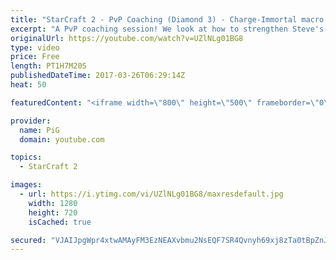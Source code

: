 ```yaml
---
title: "StarCraft 2 - PvP Coaching (Diamond 3) - Charge-Immortal macro style"
excerpt: "A PvP coaching session! We look at how to strengthen Steve's earlygame and how to make his chargelot-immortal style work -- Watch live at https://www.twitch.tv/x5_pig"
originalUrl: https://youtube.com/watch?v=UZlNLg01BG8
type: video
price: Free
length: PT1H7M20S
publishedDateTime: 2017-03-26T06:29:14Z
heat: 50

featuredContent: "<iframe width=\"800\" height=\"500\" frameborder=\"0\" src=\"https://www.youtube.com/embed/UZlNLg01BG8\" allow=\"accelerometer; autoplay; encrypted-media; gyroscope; picture-in-picture\" allowfullscreen></iframe>"

provider:
  name: PiG
  domain: youtube.com

topics:
  - StarCraft 2

images:
  - url: https://i.ytimg.com/vi/UZlNLg01BG8/maxresdefault.jpg
    width: 1280
    height: 720
    isCached: true

secured: "VJAIJpgWpr4xtwAMAyFM3EzNEAXvbmu2NsEQF7SR4Qvnyh69xj8zTa0tBpZnJs7y+47xlOKoEX4IDdn2eIHfrDSSpTT4I2n3sMfuuNxyv15TLQd3cLCDN2iEShqlLzyESKvysht2D/xSJ9fUBQpXlSAE22IV7PKxSNGgzurruCFpTXyk1DILnq+05XxCoJHcxSk3yy03RUOGAi4RiHxMGNGEKGIepIj3BzT7+c8NTGyaV9Q9ZKR+DXXbHNycmEeyhYHgJ+0hXMeDtlvgtBUk07M91p/njld7zVVwbAJu0XSwy80/+609l2Jed4HFXL1R9oDfRQblRTG37SbluZQa2JcXKOlhPiXwr48oFUlz8/Vr1p4EspXEgqNxlJjf41fvu6cCJkAQMpIlLqWzmRMAPyGXCMxas1jAn66bPUOkrfw=;3dZAzx7G3Bx/Fwh86MR35A=="
---
```


